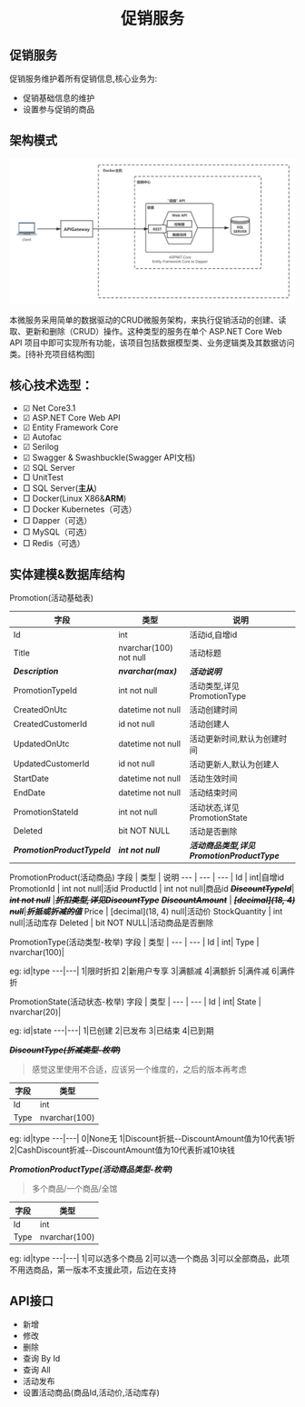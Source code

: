 
# <center>促销服务</center>
## 促销服务
促销服务维护着所有促销信息,核心业务为:
- 促销基础信息的维护
- 设置参与促销的商品

## 架构模式
![avatar](/img/促销中心架构图.png)

本微服务采用简单的数据驱动的CRUD微服务架构，来执行促销活动的创建、读取、更新和删除（CRUD）操作。这种类型的服务在单个 ASP.NET Core Web API 项目中即可实现所有功能，该项目包括数据模型类、业务逻辑类及其数据访问类。[待补充项目结构图]

## 核心技术选型：
- ☑ Net Core3.1
- ☑ ASP.NET Core Web API
- ☑ Entity Framework Core
- ☑ Autofac
- ☑ Serilog
- ☑ Swagger & Swashbuckle(Swagger API文档)
- ☑ SQL Server
- □ UnitTest
- □ SQL Server(**主从**)
- □ Docker(Linux X86&**ARM**)
- □ Docker Kubernetes（可选）
- □ Dapper（可选）
- □ MySQL（可选）
- □ Redis（可选）

## 实体建模&数据库结构

Promotion(活动基础表)

字段 | 类型 | 说明
--- | --- | --- |
Id | int|活动id,自增id
Title | nvarchar(100) not null|活动标题
**_Description_** | **_nvarchar(max)_**|**_活动说明_**
PromotionTypeId | int not null|活动类型,详见PromotionType
CreatedOnUtc|datetime not null|活动创建时间
CreatedCustomerId|id not null|活动创建人
UpdatedOnUtc|datetime not null|活动更新时间,默认为创建时间
UpdatedCustomerId|id not null|活动更新人,默认为创建人
StartDate | datetime not null|活动生效时间
EndDate | datetime not null|活动结束时间
PromotionStateId|int not null|活动状态,详见PromotionState
Deleted | bit NOT NULL|活动是否删除
**_PromotionProductTypeId_** | **_int not null_**|**_活动商品类型,详见PromotionProductType_**



PromotionProduct(活动商品)
字段 | 类型 | 说明
--- | --- | --- |
Id | int|自增id
PromotionId | int not null|活id
ProductId | int not null|商品id
**~~_DiscountTypeId_~~**| **~~_int not null_~~** |**~~_折扣类型,详见DiscountType_~~**
**~~_DiscountAmount_~~** | **~~_[decimal](18, 4) null_~~**|**~~_折抵或折减的值_~~**
Price | [decimal](18, 4) null|活动价
StockQuantity | int null|活动库存
Deleted | bit NOT NULL|活动商品是否删除



PromotionType(活动类型-枚举)
字段 | 类型 | 
--- | --- | 
Id | int|
Type | nvarchar(100)|

eg:
id|type
---|---|
1|限时折扣
2|新用户专享
3|满额减
4|满额折
5|满件减
6|满件折

PromotionState(活动状态-枚举)
字段 | 类型 | 
--- | --- | 
Id | int|
State | nvarchar(20)|

eg:
id|state
---|---|
1|已创建
2|已发布
3|已结束
4|已到期


**~~_DiscountType(折减类型-枚举)_~~**
>感觉这里使用不合适，应该另一个维度的，之后的版本再考虑

字段 | 类型 | 
--- | --- | 
Id | int|
Type | nvarchar(100)|

eg:
id|type
---|---|
0|None无
1|Discount折抵--DiscountAmount值为10代表1折
2|CashDiscount折减--DiscountAmount值为10代表折减10块钱

**_PromotionProductType(活动商品类型-枚举)_**
> 多个商品/一个商品/全馆

字段 | 类型 | 
--- | --- | 
Id | int|
Type | nvarchar(100)|

eg:
id|type
---|---|
1|可以选多个商品
2|可以选一个商品
3|可以全部商品，此项不用选商品，第一版本不支援此项，后边在支持


##  API接口
- 新增
- 修改
- 删除
- 查询 By Id
- 查询 All
- 活动发布
- 设置活动商品(商品Id,活动价,活动库存)



